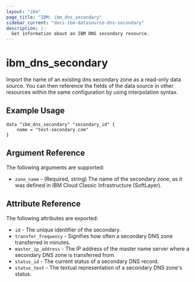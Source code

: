 ```yaml
---
layout: "ibm"
page_title: "IBM: ibm_dns_secondary"
sidebar_current: "docs-ibm-datasource-dns-secondary"
description: |-
  Get information about an IBM DNS secondary resource.
---
```


# ibm\_dns_secondary

Import the name of an existing dns secondary zone as a read-only data source. You can then reference the fields of the data source in other resources within the same configuration by using interpolation syntax.

## Example Usage

```hcl
data "ibm_dns_secondary" "secondary_id" {
    name = "test-secondary.com"
}
```

## Argument Reference

The following arguments are supported:

* `zone_name` - (Required, string) The name of the secondary zone, as it was defined in IBM Cloud Classic Infrastructure (SoftLayer).

## Attribute Reference

The following attributes are exported:

* `id` - The unique identifier of the secondary.
* `transfer_frequency` - Signifies how often a secondary DNS zone transferred in minutes.
* `master_ip_address` - The IP address of the master name server where a secondary DNS zone is transferred from.
* `status_id` - The current status of a secondary DNS record.
* `status_text` - The textual representation of a secondary DNS zone's status.

